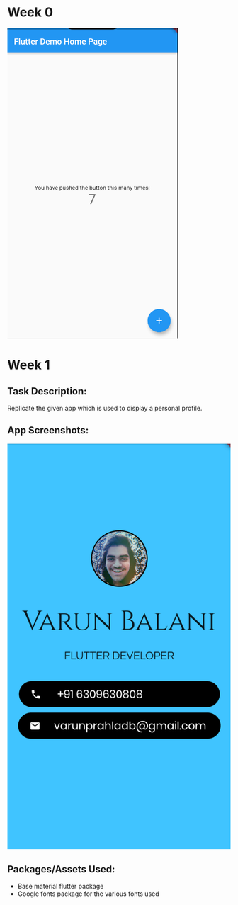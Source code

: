 # Week 0    
![Home Page Screenshot](https://github.com/skully-coder/IECSE-App-Winter-Project-20/blob/Varun-Balani/Week%200/flutter_demo.png?raw=true)

# Week 1

## Task Description:
Replicate the given app which is used to display a personal profile.

## App Screenshots:
![App Screenshot](https://github.com/skully-coder/IECSE-App-Winter-Project-20/blob/Varun-Balani/Task%201/pfp_app_screenshot.png?raw=true)
## Packages/Assets Used:
- Base material flutter package
- Google fonts package for the various fonts used

